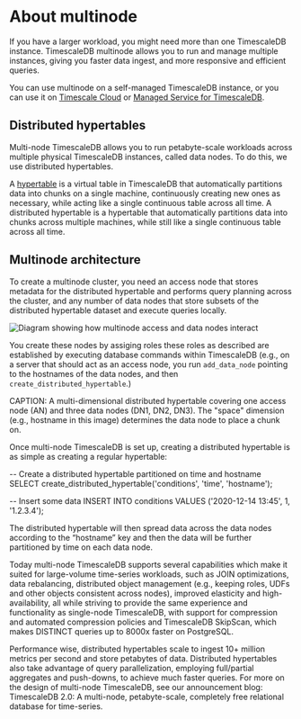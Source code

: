 # About multinode
If you have a larger workload, you might need more than one TimescaleDB
instance. TimescaleDB multinode allows you to run and manage multiple instances,
giving you faster data ingest, and more responsive and efficient queries.

You can use multinode on a self-managed TimescaleDB instance, or you can use it
on [Timescale Cloud][multinode-cloud] or
[Managed Service for TimescaleDB][multinode-mst].

## Distributed hypertables
Multi-node TimescaleDB allows you to run petabyte-scale workloads across
multiple physical TimescaleDB instances, called data nodes. To do this, we use
distributed hypertables.

A [hypertable][hypertables] is a virtual table in TimescaleDB that automatically
partitions data into chunks on a single machine, continuously creating new ones
as necessary, while acting like a single continuous table across all time. A
distributed hypertable is a hypertable that automatically partitions data into
chunks across multiple machines, while still like a single continuous table
across all time.

## Multinode architecture
To create a multinode cluster, you need an access node that stores metadata for the distributed hypertable and performs query planning across the cluster, and any number of data nodes that store subsets of the distributed hypertable dataset and execute queries locally.

<img class="main-content__illustration" src="https://s3.amazonaws.com/assets.timescale.com/docs/images/multinode_arch.png" alt="Diagram showing how multinode access and data nodes interact"/>

<!-- Lana, you're up to here! --LKB 2021-10-20-->

You create these nodes by assiging roles these roles as described are established by executing database commands within TimescaleDB (e.g., on a server that should act as an access node, you run `add_data_node` pointing to the hostnames of the data nodes, and then `create_distributed_hypertable`.)



CAPTION: A multi-dimensional distributed hypertable covering one access node (AN) and three data nodes (DN1, DN2, DN3). The "space" dimension (e.g., hostname in this image) determines the data node to place a chunk on.

Once multi-node TimescaleDB is set up, creating a distributed hypertable is as simple as creating a regular hypertable:

-- Create a distributed hypertable partitioned on time and hostname
SELECT create_distributed_hypertable('conditions', 'time', 'hostname');

-- Insert some data
INSERT INTO conditions VALUES ('2020-12-14 13:45', 1, '1.2.3.4');


The distributed hypertable will then spread data across the data nodes according to the “hostname” key and then the data will be further partitioned by time on each data node.

Today multi-node TimescaleDB supports several capabilities which make it suited for large-volume time-series workloads, such as JOIN optimizations, data rebalancing, distributed object management (e.g., keeping roles, UDFs and other objects consistent across nodes), improved elasticity and high-availability, all while striving to provide the same experience and functionality as single-node TimescaleDB, with support for compression and automated compression policies and TimescaleDB SkipScan, which makes DISTINCT queries up to 8000x faster on PostgreSQL.

Performance wise, distributed hypertables scale to ingest 10+ million metrics per second and store petabytes of data. Distributed hypertables also take advantage of query parallelization, employing full/partial aggregates and push-downs, to achieve much faster queries. For more on the design of multi-node TimescaleDB, see our announcement blog: TimescaleDB 2.0: A multi-node, petabyte-scale, completely free relational database for time-series.


[hypertables]: /how-to-guides/hypertables/

[multinode-cloud]: /cloud/:currentVersion:/cloud-multi-node/
[multinode-mst]: /mst/:currentVersion:/mst-multi-node/

